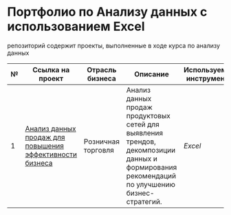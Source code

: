 # Портфолио по Анализу данных с использованием Excel
репозиторий содержит проекты,  выполненные в ходе курса по анализу данных

№ | Ссылка на проект | Отрасль бизнеса | Описание | Используемые инструменты | Презентация проекта 
---|---|---|---|---|---
1 | [Анализ данных продаж для повышения эффективности бизнеса](https://github.com/Oleg-GRSH/portfolio_excel/tree/cb3b655252dd4bea9bba9a55c15124fc99fac63d/%D0%90%D0%BD%D0%B0%D0%BB%D0%B8%D0%B7%D0%B0%20%D1%82%D1%80%D0%B5%D0%BD%D0%B4%D0%BE%D0%B2%20%D0%B8%20%D0%BF%D1%80%D0%BE%D0%B3%D0%BD%D0%BE%D0%B7%D0%B8%D1%80%D0%BE%D0%B2%D0%B0%D0%BD%D0%B8%D0%B5%20%D0%BF%D1%80%D0%BE%D0%B4%D0%B0%D0%B6)| Розничная торговля | Анализ данных продаж продуктовых сетей для выявления трендов, декомпозиции данных и формирования рекомендаций по улучшению бизнес-стратегий. | *Excel* | [Презентация "Анализ данных продаж"](https://drive.google.com/file/d/1LEtadU_6YBKnjR0Bq9r7Mqoby6mxNKqs/view?usp=sharing)
